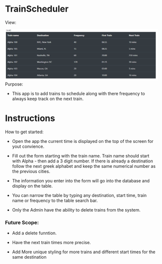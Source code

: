 # TrainScheduler

View:

<img src="assets/images/view.png" style="width='100%'">
Purpose:

- This app is to add trains to schedule along with there frequency to always keep track on the next train.

# Instructions

How to get started:

- Open the app the current time is displayed on the top of the screen for yout convience.

- Fill out the form starting with the train name. Train name should start with Alpha - then add a 3 digit number. If there is already a destination follow the next greek alphabet and keep the same numerical number as the previous cities.

- The information you enter into the form will go into the database and display on the table.

- You can narrow the table by typing any destination, start time, train name or frequency to the table search bar.

- Only the Admin have the ability to delete trains from the system.

### Future Scope:

*   Add a delete funntion.

* Have the next train times more precise.

* Add More unique styling for more trains and different start times for the same destination
